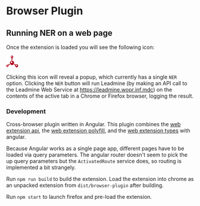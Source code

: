# Browser Plugin

## Running NER on a web page

Once the extension is loaded you will see the following icon:

![image](./src/assets/favicon.ico)

Clicking this icon will reveal a popup, which currently has a single `NER` option.  Clicking the `NER` button will run Leadmine (by making an API call to the Leadmine Web Service at https://leadmine.wopr.inf.mdc) on the contents of the active tab in a Chrome or Firefox browser, logging the result.


### Development

Cross-browser plugin written in Angular. This plugin combines the [web extension api](https://developer.mozilla.org/en-US/docs/Mozilla/Add-ons/WebExtensions), the [web extension polyfill](https://github.com/mozilla/webextension-polyfill), and the [web extension types](https://github.com/kelseasy/web-ext-types) with angular.

Because Angular works as a single page app, different pages have to be loaded via query parameters. The angular router doesn't seem to pick the up query parameters but the `ActivatedRoute` service does, so routing is implemented a bit strangely.

Run `npm run build` to build the extension.
Load the extension into chrome as an unpacked extension from `dist/browser-plugin` after building.

Run `npm start` to launch firefox and pre-load the extension.

